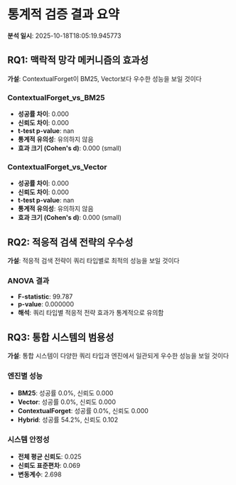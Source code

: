 # 통계적 검증 결과 요약

**분석 일시**: 2025-10-18T18:05:19.945773

## RQ1: 맥락적 망각 메커니즘의 효과성

**가설**: ContextualForget이 BM25, Vector보다 우수한 성능을 보일 것이다

### ContextualForget_vs_BM25

- **성공률 차이**: 0.000
- **신뢰도 차이**: 0.000
- **t-test p-value**: nan
- **통계적 유의성**: 유의하지 않음
- **효과 크기 (Cohen's d)**: 0.000 (small)

### ContextualForget_vs_Vector

- **성공률 차이**: 0.000
- **신뢰도 차이**: 0.000
- **t-test p-value**: nan
- **통계적 유의성**: 유의하지 않음
- **효과 크기 (Cohen's d)**: 0.000 (small)

## RQ2: 적응적 검색 전략의 우수성

**가설**: 적응적 검색 전략이 쿼리 타입별로 최적의 성능을 보일 것이다

### ANOVA 결과

- **F-statistic**: 99.787
- **p-value**: 0.000000
- **해석**: 쿼리 타입별 적응적 전략 효과가 통계적으로 유의함

## RQ3: 통합 시스템의 범용성

**가설**: 통합 시스템이 다양한 쿼리 타입과 엔진에서 일관되게 우수한 성능을 보일 것이다

### 엔진별 성능

- **BM25**: 성공률 0.0%, 신뢰도 0.000
- **Vector**: 성공률 0.0%, 신뢰도 0.000
- **ContextualForget**: 성공률 0.0%, 신뢰도 0.000
- **Hybrid**: 성공률 54.2%, 신뢰도 0.102

### 시스템 안정성

- **전체 평균 신뢰도**: 0.025
- **신뢰도 표준편차**: 0.069
- **변동계수**: 2.698
